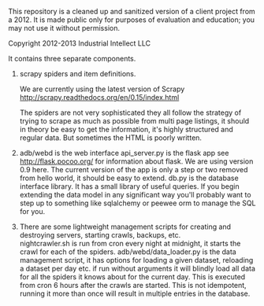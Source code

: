 This repository is a cleaned up and sanitized version of a client
project from a 2012. It is made public only for purposes of evaluation
and education; you may not use it without permission. 

Copyright 2012-2013 Industrial Intellect LLC

It contains three separate components.

1. scrapy spiders and item definitions.
   
   We are currently using the latest version of Scrapy
   http://scrapy.readthedocs.org/en/0.15/index.html

   The spiders are not very sophisticated they all follow the strategy
   of trying to scrape as much as possible from multi page listings, it
   should in theory be easy to get the information, it's highly
   structured and regular data. But sometimes the HTML is poorly written.

2. adb/webd is the web interface api_server.py is the flask app see
   http://flask.pocoo.org/ for information about flask. We are using
   version 0.9 here. The current version of the app is only a step or
   two removed from hello world, it should be easy to extend. 
   db.py is the database interface library. It has a small library of
   useful queries. If you begin extending the data model in any
   significant way you'll probably want to step up to something like
   sqlalchemy or peewee orm to manage the SQL for you.

3. There are some lightweight management scripts for creating and destroying
   servers, starting crawls, backups, etc.  
   nightcrawler.sh is run from cron every night at midnight, it starts
   the crawl for each of the spiders.
   adb/webd/data_loader.py is the data management script, it has
   options for loading a given dataset, reloading a dataset per day
   etc. if run without arguments it will blindly load all data for all
   the spiders it knows about for the current day. This is executed
   from cron 6 hours after the crawls are started. This is not
   idempotent, running it more than once will result in multiple
   entries in the database.




